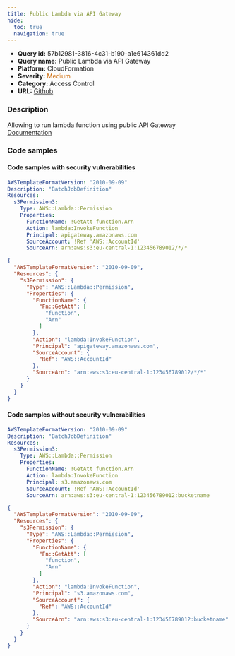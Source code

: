 ```yaml
---
title: Public Lambda via API Gateway
hide:
  toc: true
  navigation: true
---
```


<style>
  .highlight .hll {
    background-color: #ff171742;
  }
  .md-content {
    max-width: 1100px;
    margin: 0 auto;
  }
</style>

-   **Query id:** 57b12981-3816-4c31-b190-a1e614361dd2
-   **Query name:** Public Lambda via API Gateway
-   **Platform:** CloudFormation
-   **Severity:** <span style="color:#C60">Medium</span>
-   **Category:** Access Control
-   **URL:** [Github](https://github.com/Checkmarx/kics/tree/master/assets/queries/cloudFormation/aws/public_lambda_via_api_gateway)

### Description
Allowing to run lambda function using public API Gateway<br>
[Documentation](https://docs.aws.amazon.com/AWSCloudFormation/latest/UserGuide/aws-resource-lambda-permission.html)

### Code samples
#### Code samples with security vulnerabilities
```yaml title="Positive test num. 1 - yaml file" hl_lines="11"
AWSTemplateFormatVersion: "2010-09-09"
Description: "BatchJobDefinition"
Resources:
  s3Permission3:
    Type: AWS::Lambda::Permission
    Properties:
      FunctionName: !GetAtt function.Arn
      Action: lambda:InvokeFunction
      Principal: apigateway.amazonaws.com
      SourceAccount: !Ref 'AWS::AccountId'
      SourceArn: arn:aws:s3:eu-central-1:123456789012/*/*

```
```json title="Positive test num. 2 - json file" hl_lines="18"
{
  "AWSTemplateFormatVersion": "2010-09-09",
  "Resources": {
    "s3Permission": {
      "Type": "AWS::Lambda::Permission",
      "Properties": {
        "FunctionName": {
          "Fn::GetAtt": [
            "function",
            "Arn"
          ]
        },
        "Action": "lambda:InvokeFunction",
        "Principal": "apigateway.amazonaws.com",
        "SourceAccount": {
          "Ref": "AWS::AccountId"
        },
        "SourceArn": "arn:aws:s3:eu-central-1:123456789012/*/*"
      }
    }
  }
}

```


#### Code samples without security vulnerabilities
```yaml title="Negative test num. 1 - yaml file"
AWSTemplateFormatVersion: "2010-09-09"
Description: "BatchJobDefinition"
Resources:
  s3Permission3:
    Type: AWS::Lambda::Permission
    Properties:
      FunctionName: !GetAtt function.Arn
      Action: lambda:InvokeFunction
      Principal: s3.amazonaws.com
      SourceAccount: !Ref 'AWS::AccountId'
      SourceArn: arn:aws:s3:eu-central-1:123456789012:bucketname

```
```json title="Negative test num. 2 - json file"
{
  "AWSTemplateFormatVersion": "2010-09-09",
  "Resources": {
    "s3Permission": {
      "Type": "AWS::Lambda::Permission",
      "Properties": {
        "FunctionName": {
          "Fn::GetAtt": [
            "function",
            "Arn"
          ]
        },
        "Action": "lambda:InvokeFunction",
        "Principal": "s3.amazonaws.com",
        "SourceAccount": {
          "Ref": "AWS::AccountId"
        },
        "SourceArn": "arn:aws:s3:eu-central-1:123456789012:bucketname"
      }
    }
  }
}

```
